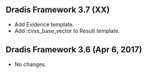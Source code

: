 ## Dradis Framework 3.7 (XX) ##
*   Add Evidence template.
*   Add :cvss_base_vector to Result template.

## Dradis Framework 3.6 (Apr 6, 2017) ##

*   No changes.
